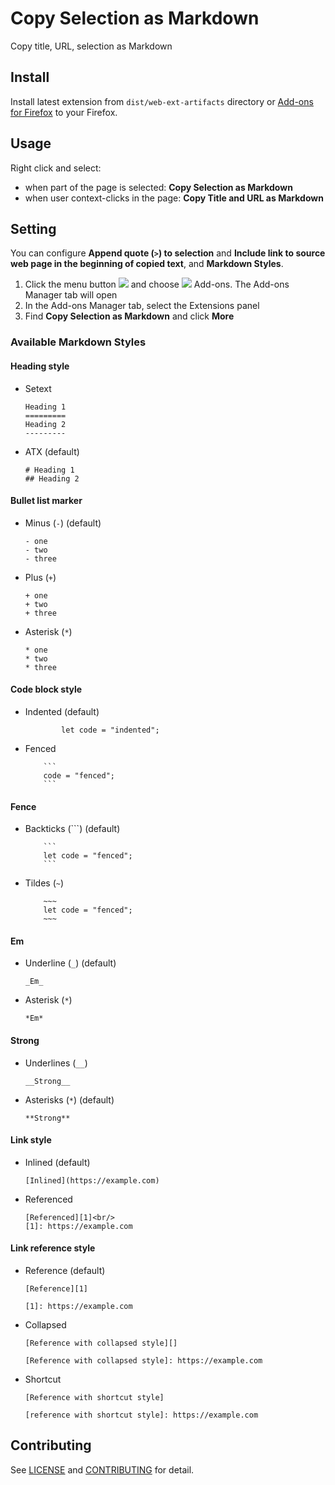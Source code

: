 # Copy Selection as Markdown

Copy title, URL, selection as Markdown

## Install

Install latest extension from `dist/web-ext-artifacts` directory or [Add-ons for Firefox](https://addons.mozilla.org/en-US/firefox/addon/copy-selection-as-markdown/) to your Firefox.

## Usage

Right click and select:

- when part of the page is selected: **Copy Selection as Markdown**
- when user context-clicks in the page: **Copy Title and URL as Markdown**

## Setting

You can configure **Append quote (<code>&gt;</code>) to selection** and **Include link to source web page in the beginning of copied text**, and **Markdown Styles**.

1. Click the menu button ![](https://prod-cdn.sumo.mozilla.net/uploads/gallery/images/2017-10-22-15-37-15-18c775.png) and choose ![](https://prod-cdn.sumo.mozilla.net/uploads/gallery/images/2017-10-30-08-25-40-b7327f.png) Add-ons. The Add-ons Manager tab will open
2. In the Add-ons Manager tab, select the Extensions panel
3. Find **Copy Selection as Markdown** and click **More**

### Available Markdown Styles

#### Heading style

- Setext
  ```
  Heading 1
  =========
  Heading 2
  ---------
  ```
- ATX (default)
  ```
  # Heading 1
  ## Heading 2
  ```

#### Bullet list marker

- Minus (`-`) (default)
  ```
  - one
  - two
  - three
  ```
- Plus (`+`)
  ```
  + one
  + two
  + three
  ```
- Asterisk (`*`)
  ```
  * one
  * two
  * three
  ```

#### Code block style

- Indented (default)
  ```
          let code = "indented";
  ```
- Fenced
  ````
      ```
      code = "fenced";
      ```
  ````

#### Fence

- Backticks (```) (default)
  ````
      ```
      let code = "fenced";
      ```
  ````
- Tildes (`~`)
  ```
      ~~~
      let code = "fenced";
      ~~~
  ```

#### Em

- Underline (`_`) (default)
  ```
  _Em_
  ```
- Asterisk (`*`)
  ```
  *Em*
  ```

#### Strong

- Underlines (`__`)
  ```
  __Strong__
  ```
- Asterisks (`*`) (default)
  ```
  **Strong**
  ```

#### Link style

- Inlined (default)
    ```
    [Inlined](https://example.com)
    ```
- Referenced
    ```
    [Referenced][1]<br/>
    [1]: https://example.com
    ```

#### Link reference style

- Reference (default)
    ```
    [Reference][1]
    
    [1]: https://example.com
    ```
- Collapsed
    ```
    [Reference with collapsed style][]
    
    [Reference with collapsed style]: https://example.com
    ```
- Shortcut
    ```
    [Reference with shortcut style]
    
    [reference with shortcut style]: https://example.com
    ```

## Contributing

See [LICENSE](LICENSE) and [CONTRIBUTING](CONTRIBUTING.md) for detail.
